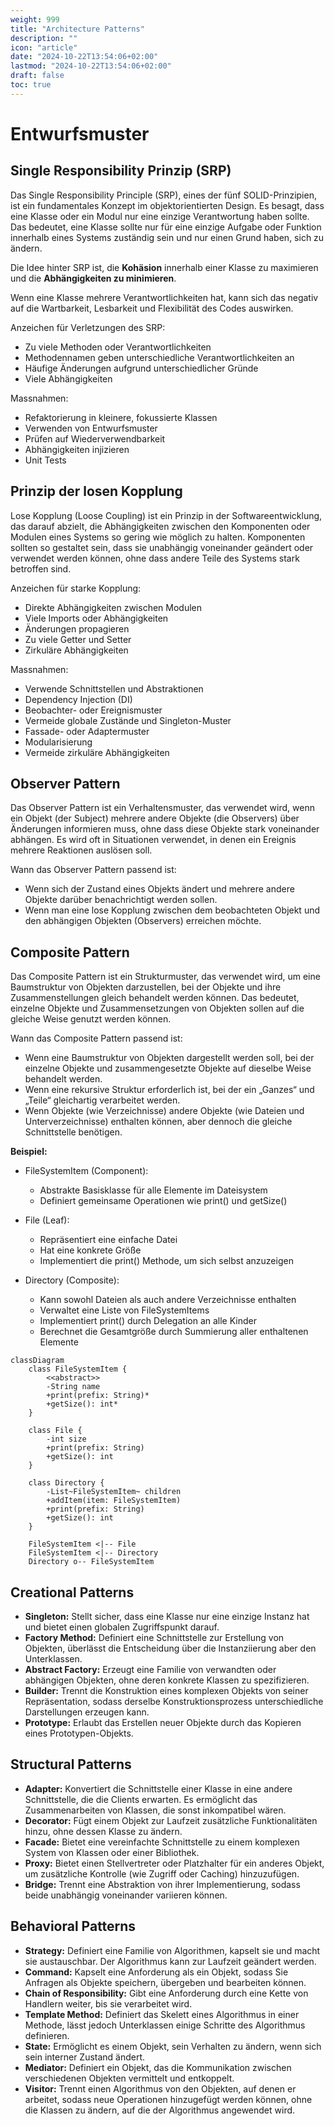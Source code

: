 ```yaml
---
weight: 999
title: "Architecture Patterns"
description: ""
icon: "article"
date: "2024-10-22T13:54:06+02:00"
lastmod: "2024-10-22T13:54:06+02:00"
draft: false
toc: true
---
```


# Entwurfsmuster

## Single Responsibility Prinzip (SRP)

Das Single Responsibility Principle (SRP), eines der fünf SOLID-Prinzipien,
ist ein fundamentales Konzept im objektorientierten Design. Es besagt,
dass eine Klasse oder ein Modul nur eine einzige Verantwortung haben sollte.
Das bedeutet, eine Klasse sollte nur für eine einzige Aufgabe oder Funktion
innerhalb eines Systems zuständig sein und nur einen Grund haben, sich zu ändern.

Die Idee hinter SRP ist, die **Kohäsion** innerhalb einer Klasse zu maximieren und
die **Abhängigkeiten zu minimieren**.

Wenn eine Klasse mehrere Verantwortlichkeiten hat, kann sich das negativ auf die Wartbarkeit,
Lesbarkeit und Flexibilität des Codes auswirken.

Anzeichen für Verletzungen des SRP:
- Zu viele Methoden oder Verantwortlichkeiten
- Methodennamen geben unterschiedliche Verantwortlichkeiten an
- Häufige Änderungen aufgrund unterschiedlicher Gründe
- Viele Abhängigkeiten

Massnahmen:
- Refaktorierung in kleinere, fokussierte Klassen
- Verwenden von Entwurfsmuster
- Prüfen auf Wiederverwendbarkeit
- Abhängigkeiten injizieren
- Unit Tests

## Prinzip der losen Kopplung

Lose Kopplung (Loose Coupling) ist ein Prinzip in der Softwareentwicklung,
das darauf abzielt, die Abhängigkeiten zwischen den Komponenten oder Modulen eines Systems
so gering wie möglich zu halten. Komponenten sollten so gestaltet sein,
dass sie unabhängig voneinander geändert oder verwendet werden können,
ohne dass andere Teile des Systems stark betroffen sind.

Anzeichen für starke Kopplung:
- Direkte Abhängigkeiten zwischen Modulen
- Viele Imports oder Abhängigkeiten
- Änderungen propagieren
- Zu viele Getter und Setter
- Zirkuläre Abhängigkeiten

Massnahmen:
- Verwende Schnittstellen und Abstraktionen
- Dependency Injection (DI)
- Beobachter- oder Ereignismuster
- Vermeide globale Zustände und Singleton-Muster
- Fassade- oder Adaptermuster
- Modularisierung
- Vermeide zirkuläre Abhängigkeiten

## Observer Pattern

Das Observer Pattern ist ein Verhaltensmuster, das verwendet wird, wenn ein Objekt (der Subject) mehrere andere Objekte (die Observers) über Änderungen informieren muss, ohne dass diese Objekte stark voneinander abhängen. Es wird oft in Situationen verwendet, in denen ein Ereignis mehrere Reaktionen auslösen soll.

Wann das Observer Pattern passend ist:
- Wenn sich der Zustand eines Objekts ändert und mehrere andere Objekte darüber benachrichtigt werden sollen.
- Wenn man eine lose Kopplung zwischen dem beobachteten Objekt und den abhängigen Objekten (Observers) erreichen möchte.

## Composite Pattern

Das Composite Pattern ist ein Strukturmuster, das verwendet wird,
um eine Baumstruktur von Objekten darzustellen, bei der Objekte und ihre Zusammenstellungen
gleich behandelt werden können. Das bedeutet, einzelne Objekte und Zusammensetzungen
von Objekten sollen auf die gleiche Weise genutzt werden können.

Wann das Composite Pattern passend ist:
- Wenn eine Baumstruktur von Objekten dargestellt werden soll, bei der einzelne Objekte und zusammengesetzte Objekte auf dieselbe Weise behandelt werden.
- Wenn eine rekursive Struktur erforderlich ist, bei der ein „Ganzes“ und „Teile“ gleichartig verarbeitet werden.
- Wenn Objekte (wie Verzeichnisse) andere Objekte (wie Dateien und Unterverzeichnisse) enthalten können, aber dennoch die gleiche Schnittstelle benötigen.

**Beispiel:**

- FileSystemItem (Component):
  - Abstrakte Basisklasse für alle Elemente im Dateisystem
  - Definiert gemeinsame Operationen wie print() und getSize()

- File (Leaf):
  - Repräsentiert eine einfache Datei
  - Hat eine konkrete Größe
  - Implementiert die print() Methode, um sich selbst anzuzeigen

- Directory (Composite):
  - Kann sowohl Dateien als auch andere Verzeichnisse enthalten
  - Verwaltet eine Liste von FileSystemItems
  - Implementiert print() durch Delegation an alle Kinder
  - Berechnet die Gesamtgröße durch Summierung aller enthaltenen Elemente

```mermaid
classDiagram
    class FileSystemItem {
        <<abstract>>
        -String name
        +print(prefix: String)*
        +getSize(): int*
    }
    
    class File {
        -int size
        +print(prefix: String)
        +getSize(): int
    }
    
    class Directory {
        -List~FileSystemItem~ children
        +addItem(item: FileSystemItem)
        +print(prefix: String)
        +getSize(): int
    }
    
    FileSystemItem <|-- File
    FileSystemItem <|-- Directory
    Directory o-- FileSystemItem
```

## Creational Patterns

- **Singleton:** Stellt sicher, dass eine Klasse nur eine einzige Instanz hat und bietet einen globalen Zugriffspunkt darauf.
- **Factory Method:** Definiert eine Schnittstelle zur Erstellung von Objekten, überlässt die Entscheidung über die Instanziierung aber den Unterklassen.
- **Abstract Factory:** Erzeugt eine Familie von verwandten oder abhängigen Objekten, ohne deren konkrete Klassen zu spezifizieren.
- **Builder:** Trennt die Konstruktion eines komplexen Objekts von seiner Repräsentation, sodass derselbe Konstruktionsprozess unterschiedliche Darstellungen erzeugen kann.
- **Prototype:** Erlaubt das Erstellen neuer Objekte durch das Kopieren eines Prototypen-Objekts.

## Structural Patterns

- **Adapter:** Konvertiert die Schnittstelle einer Klasse in eine andere Schnittstelle, die die Clients erwarten. Es ermöglicht das Zusammenarbeiten von Klassen, die sonst inkompatibel wären.
- **Decorator:** Fügt einem Objekt zur Laufzeit zusätzliche Funktionalitäten hinzu, ohne dessen Klasse zu ändern.
- **Facade:** Bietet eine vereinfachte Schnittstelle zu einem komplexen System von Klassen oder einer Bibliothek.
- **Proxy:** Bietet einen Stellvertreter oder Platzhalter für ein anderes Objekt, um zusätzliche Kontrolle (wie Zugriff oder Caching) hinzuzufügen.
- **Bridge:** Trennt eine Abstraktion von ihrer Implementierung, sodass beide unabhängig voneinander variieren können.

## Behavioral Patterns

- **Strategy:** Definiert eine Familie von Algorithmen, kapselt sie und macht sie austauschbar. Der Algorithmus kann zur Laufzeit geändert werden.
- **Command:** Kapselt eine Anforderung als ein Objekt, sodass Sie Anfragen als Objekte speichern, übergeben und bearbeiten können.
- **Chain of Responsibility:** Gibt eine Anforderung durch eine Kette von Handlern weiter, bis sie verarbeitet wird.
- **Template Method:** Definiert das Skelett eines Algorithmus in einer Methode, lässt jedoch Unterklassen einige Schritte des Algorithmus definieren.
- **State:** Ermöglicht es einem Objekt, sein Verhalten zu ändern, wenn sich sein interner Zustand ändert.
- **Mediator:** Definiert ein Objekt, das die Kommunikation zwischen verschiedenen Objekten vermittelt und entkoppelt.
- **Visitor:** Trennt einen Algorithmus von den Objekten, auf denen er arbeitet, sodass neue Operationen hinzugefügt werden können, ohne die Klassen zu ändern, auf die der Algorithmus angewendet wird.
